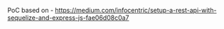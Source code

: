 PoC based on -
https://medium.com/infocentric/setup-a-rest-api-with-sequelize-and-express-js-fae06d08c0a7
